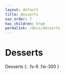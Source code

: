 ```yaml
---
layout: default
title: Desserts
nav_order: 7
has_children: true
permalink: /docs/desserts
---
```


# Desserts

Desserts
{: .fs-6 .fw-300 }
